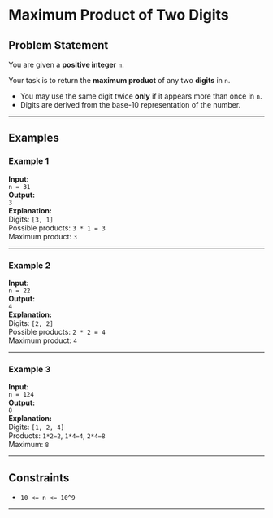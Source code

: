 # Maximum Product of Two Digits

## Problem Statement

You are given a **positive integer** `n`.

Your task is to return the **maximum product** of any two **digits** in `n`.

- You may use the same digit twice **only** if it appears more than once in `n`.
- Digits are derived from the base-10 representation of the number.

---

## Examples

### Example 1
**Input:**  
`n = 31`  
**Output:**  
`3`  
**Explanation:**  
Digits: `[3, 1]`  
Possible products: `3 * 1 = 3`  
Maximum product: `3`

---

### Example 2  
**Input:**  
`n = 22`  
**Output:**  
`4`  
**Explanation:**  
Digits: `[2, 2]`  
Possible products: `2 * 2 = 4`  
Maximum product: `4`

---

### Example 3  
**Input:**  
`n = 124`  
**Output:**  
`8`  
**Explanation:**  
Digits: `[1, 2, 4]`  
Products: `1*2=2`, `1*4=4`, `2*4=8`  
Maximum: `8`

---

## Constraints

- `10 <= n <= 10^9`

---
